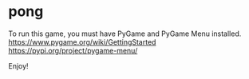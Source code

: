 # pong

To run this game, you must have PyGame and PyGame Menu installed.
https://www.pygame.org/wiki/GettingStarted
https://pypi.org/project/pygame-menu/

Enjoy!